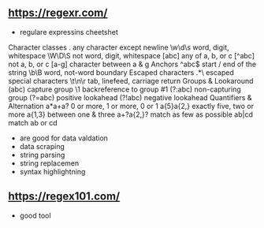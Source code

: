 ## https://regexr.com/


- regulare expressins cheetshet


Character classes
.	any character except newline
\w\d\s	word, digit, whitespace
\W\D\S	not word, digit, whitespace
[abc]	any of a, b, or c
[^abc]	not a, b, or c
[a-g]	character between a & g
Anchors
^abc$	start / end of the string
\b\B	word, not-word boundary
Escaped characters
\.\*\\	escaped special characters
\t\n\r	tab, linefeed, carriage return
Groups & Lookaround
(abc)	capture group
\1	backreference to group #1
(?:abc)	non-capturing group
(?=abc)	positive lookahead
(?!abc)	negative lookahead
Quantifiers & Alternation
a*a+a?	0 or more, 1 or more, 0 or 1
a{5}a{2,}	exactly five, two or more
a{1,3}	between one & three
a+?a{2,}?	match as few as possible
ab|cd	match ab or cd

- are good for data valdation 
- data scraping
- string parsing
- string replacemen
- syntax highlightning

## https://regex101.com/
- good tool





